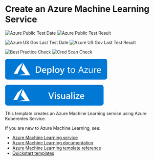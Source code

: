 # Create an Azure Machine Learning Service

![Azure Public Test Date](https://azurequickstartsservice.blob.core.windows.net/badges/101-machine-learning-service-create-aks/PublicLastTestDate.svg)
![Azure Public Test Result](https://azurequickstartsservice.blob.core.windows.net/badges/101-machine-learning-service-create-aks/PublicDeployment.svg)

![Azure US Gov Last Test Date](https://azurequickstartsservice.blob.core.windows.net/badges/101-machine-learning-service-create-aks/FairfaxLastTestDate.svg)
![Azure US Gov Last Test Result](https://azurequickstartsservice.blob.core.windows.net/badges/101-machine-learning-service-create-aks/FairfaxDeployment.svg)

![Best Practice Check](https://azurequickstartsservice.blob.core.windows.net/badges/101-machine-learning-service-create-aks/BestPracticeResult.svg)
![Cred Scan Check](https://azurequickstartsservice.blob.core.windows.net/badges/101-machine-learning-service-create-aks/CredScanResult.svg)

[![Deploy To Azure](https://raw.githubusercontent.com/Azure/azure-quickstart-templates/master/1-CONTRIBUTION-GUIDE/images/deploytoazure.svg?sanitize=true)](https://portal.azure.com/#create/Microsoft.Template/uri/https%3A%2F%2Fraw.githubusercontent.com%2FAzure%2Fazure-quickstart-templates%2Fmaster%2F101-machine-learning-service-create-aks%2Fazuredeploy.json)

[![Visualize](https://raw.githubusercontent.com/Azure/azure-quickstart-templates/master/1-CONTRIBUTION-GUIDE/images/visualizebutton.svg?sanitize=true)](http://armviz.io/#/?load=https%3A%2F%2Fraw.githubusercontent.com%2FAzure%2Fazure-quickstart-templates%2Fmaster%2F101-machine-learning-service-create-aks%2Fazuredeploy.json)

This template creates an Azure Machine Learning service using Azure Kuberentes Service.

If you are new to Azure Machine Learning, see:

- [Azure Machine Learning service](https://azure.microsoft.com/services/machine-learning-service/)
- [Azure Machine Learning documentation](https://docs.microsoft.com/azure/machine-learning/)
- [Azure Machine Learning template reference](https://docs.microsoft.com/azure/templates/microsoft.machinelearningservices/allversions)
- [Quickstart templates](https://azure.microsoft.com/resources/templates/)
